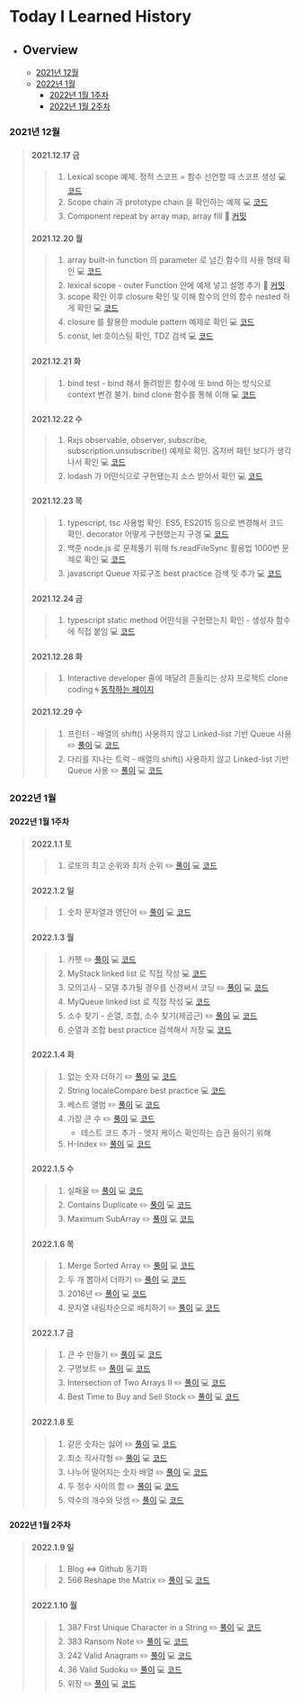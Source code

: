 # Today I Learned History

- ## Overview
  - [2021년 12월](#2021년-12월)
  - [2022년 1월](#2022년-1월)
    - [2022년 1월 1주차](#2022년-1월-1주차)
    - [2022년 1월 2주차](#2022년-1월-2주차)

### 2021년 12월

> #### 2021.12.17 금
>
> > 1. Lexical scope 예제. 정적 스코프 = 함수 선언할 때 스코프 생성 :computer: [코드](https://github.com/PhilosopherProgrammer/OutputTraining/blob/main/misc/Playground/JS/LexicalScope.js)
> > 2. Scope chain 과 prototype chain 을 확인하는 예제 :computer: [코드](https://github.com/PhilosopherProgrammer/OutputTraining/blob/main/misc/Playground/JS/scopeChain_prototypeChainCheck.js)
> > 3. Component repeat by array map, array fill :dart: [커밋](https://github.com/PhilosopherProgrammer/OutputTraining/commit/4fcdd608cd801e97ec712ec12144ed3a0530a432)
>
> #### 2021.12.20 월
>
> > 1. array built-in function 의 parameter 로 넘긴 함수의 사용 형태 확인 :computer: [코드](https://github.com/PhilosopherProgrammer/OutputTraining/blob/main/misc/Playground/JS/anonymousFuncTest.js)
> > 2. lexical scope - outer Function 안에 예제 넣고 설명 추가 :dart: [커밋](https://github.com/PhilosopherProgrammer/OutputTraining/commit/d97806892df8ab75f424e6bc00fcd6c6fa81fc9b)
> > 3. scope 확인 이후 closure 확인 및 이해 함수의 안의 함수 nested 하게 확인 :computer: [코드](https://github.com/PhilosopherProgrammer/OutputTraining/blob/main/misc/Playground/JS/closure_test2.js)
> > 4. closure 를 활용한 module pattern 예제로 확인 :computer: [코드](https://github.com/PhilosopherProgrammer/OutputTraining/blob/main/misc/Playground/JS/moduleTest1.js)
> > 5. const, let 호이스팅 확인, TDZ 검색 :computer: [코드](https://github.com/PhilosopherProgrammer/OutputTraining/blob/main/misc/Playground/JS/hoisting_let_const.js)
>
> #### 2021.12.21 화
>
> > 1. bind test - bind 해서 돌려받은 함수에 또 bind 하는 방식으로 context 변경 불가. bind clone 함수를 통해 이해 :computer: [코드](https://github.com/PhilosopherProgrammer/OutputTraining/blob/main/misc/Playground/ES5/bindTestES5.js)
>
> #### 2021.12.22 수
>
> > 1. Rxjs observable, observer, subscribe, subscription.unsubscribe() 예제로 확인. 옵저버 패턴 보다가 생각나서 확인 :computer: [코드](https://github.com/PhilosopherProgrammer/OutputTraining/blob/main/misc/Playground/Rxjs/rxjsTest.js)
> > 2. lodash 가 어떤식으로 구현됐는지 소스 받아서 확인 :computer: [코드](https://github.com/PhilosopherProgrammer/OutputTraining/blob/main/misc/Playground/Lodash/lodashTest.js)
>
> #### 2021.12.23 목
>
> > 1. typescript, tsc 사용법 확인. ES5, ES2015 등으로 변경해서 코드 확인. decorator 어떻게 구현했는지 구경 :computer: [코드](https://github.com/PhilosopherProgrammer/OutputTraining/tree/main/misc/Playground/typescript/decorator)
> > 2. 백준 node.js 로 문제풀기 위해 fs.readFileSync 활용법 1000번 문제로 확인 :computer: [코드](https://github.com/PhilosopherProgrammer/OutputTraining/blob/main/misc/ProblemSolving/Algorithm/BOJ/1000.js)
> > 3. javascript Queue 자료구조 best practice 검색 및 추가 :computer: [코드](https://github.com/PhilosopherProgrammer/OutputTraining/blob/main/misc/ProblemSolving/DataStructure/BestPractice/Stack_Queue/Queue.js)
>
> #### 2021.12.24 금
>
> > 1. typescript static method 어떤식을 구현됐는지 확인 - 생성자 함수에 직접 붙임 :computer: [코드](https://github.com/PhilosopherProgrammer/OutputTraining/blob/main/misc/Playground/typescript/Person.js)
>
> #### 2021.12.28 화
>
> > 1. Interactive developer 줄에 매달려 흔들리는 상자 프로젝트 clone coding :cyclone: [동작하는 페이지](https://philosopherprogrammer.github.io/OutputTraining/misc/CloneCoding/InteractiveDeveloper/%EC%A4%84%EC%97%90_%EB%A7%A4%EB%8B%AC%EB%A0%A4_%ED%9D%94%EB%93%A4%EB%A6%AC%EB%8A%94_%EC%83%81%EC%9E%90/index.html)
>
> #### 2021.12.29 수
>
> > 1. 프린터 - 배열의 shift() 사용하지 않고 Linked-list 기반 Queue 사용 :pencil2: [풀이](https://philosopherprogrammer.com/49) :computer: [코드](https://github.com/PhilosopherProgrammer/CodingTestPractice/tree/main/CodingTestPlatform/Programmers/Level2/%ED%94%84%EB%A6%B0%ED%84%B0)
> > 2. 다리를 지나는 트럭 - 배열의 shift() 사용하지 않고 Linked-list 기반 Queue 사용 :pencil2: [풀이](https://philosopherprogrammer.com/50) :computer: [코드](https://github.com/PhilosopherProgrammer/CodingTestPractice/tree/main/CodingTestPlatform/Programmers/Level2/%EB%8B%A4%EB%A6%AC%EB%A5%BC%EC%A7%80%EB%82%98%EB%8A%94%ED%8A%B8%EB%9F%AD)

### 2022년 1월

#### 2022년 1월 1주차

> #### 2022.1.1 토
>
> > 1. 로또의 최고 순위와 최저 순위 :pencil2: [풀이](https://philosopherprogrammer.com/44) :computer: [코드](https://github.com/PhilosopherProgrammer/CodingTestPractice/tree/main/CodingTestPlatform/Programmers/Level1/%EB%A1%9C%EB%98%90%EC%9D%98%EC%B5%9C%EA%B3%A0%EC%88%9C%EC%9C%84%EC%99%80%EC%B5%9C%EC%A0%80%EC%88%9C%EC%9C%84)
>
> #### 2022.1.2 일
>
> > 1. 숫자 문자열과 영단어 :pencil2: [풀이](https://philosopherprogrammer.com/45) :computer: [코드](https://github.com/PhilosopherProgrammer/CodingTestPractice/tree/main/CodingTestPlatform/Programmers/Level1/%EC%88%AB%EC%9E%90%EB%AC%B8%EC%9E%90%EC%97%B4%EA%B3%BC%EC%98%81%EB%8B%A8%EC%96%B4)
>
> #### 2022.1.3 월
>
> > 1. 카펫 :pencil2: [풀이](https://philosopherprogrammer.com/46) :computer: [코드](https://github.com/PhilosopherProgrammer/CodingTestPractice/tree/main/CodingTestPlatform/Programmers/Level2/%EC%B9%B4%ED%8E%AB)
> > 2. MyStack linked list 로 직접 작성 :computer: [코드](https://github.com/PhilosopherProgrammer/OutputTraining/blob/main/misc/ProblemSolving/DataStructure/Selfmade/My_Stack_Queue/MyStack.js)
> > 3. 모의고사 - 모델 추가될 경우를 신경써서 코딩 :pencil2: [풀이](https://philosopherprogrammer.com/47) :computer: [코드](https://github.com/PhilosopherProgrammer/CodingTestPractice/tree/main/CodingTestPlatform/Programmers/Level1/%EB%AA%A8%EC%9D%98%EA%B3%A0%EC%82%AC)
> > 4. MyQueue linked list 로 직접 작성 :computer: [코드](https://github.com/PhilosopherProgrammer/OutputTraining/blob/main/misc/ProblemSolving/DataStructure/Selfmade/My_Stack_Queue/MyQueue.js)
> > 5. 소수 찾기 - 순열, 조합, 소수 찾기(제곱근) :pencil2: [풀이](https://philosopherprogrammer.com/48) :computer: [코드](https://github.com/PhilosopherProgrammer/CodingTestPractice/tree/main/CodingTestPlatform/Programmers/Level2/%EC%86%8C%EC%88%98%EC%B0%BE%EA%B8%B0)
> > 6. 순열과 조합 best practice 검색해서 저장 :computer: [코드](https://github.com/PhilosopherProgrammer/OutputTraining/tree/main/misc/ProblemSolving/DataStructure/BestPractice/Permutation_Combination)
>
> #### 2022.1.4 화
>
> > 1. 없는 숫자 더하기 :pencil2: [풀이](https://philosopherprogrammer.com/52) :computer: [코드](https://github.com/PhilosopherProgrammer/CodingTestPractice/tree/main/CodingTestPlatform/Programmers/Level1/%EC%97%86%EB%8A%94%EC%88%AB%EC%9E%90%EB%8D%94%ED%95%98%EA%B8%B0)
> > 2. String localeCompare best practice :computer: [코드](https://github.com/PhilosopherProgrammer/OutputTraining/blob/main/misc/ProblemSolving/DataStructure/BestPractice/Sort/localeCompare.js)
> > 3. 베스트 앨범 :pencil2: [풀이](https://philosopherprogrammer.com/51) :computer: [코드](https://github.com/PhilosopherProgrammer/CodingTestPractice/tree/main/CodingTestPlatform/Programmers/Level3/%EB%B2%A0%EC%8A%A4%ED%8A%B8%EC%95%A8%EB%B2%94)
> > 4. 가장 큰 수 :pencil2: [풀이](https://philosopherprogrammer.com/53) :computer: [코드](https://github.com/PhilosopherProgrammer/CodingTestPractice/tree/main/CodingTestPlatform/Programmers/Level2/%EA%B0%80%EC%9E%A5%20%ED%81%B0%20%EC%88%98)
> >    - 테스트 코드 추가 - 엣지 케이스 확인하는 습관 들이기 위해
> > 5. H-Index :pencil2: [풀이](https://philosopherprogrammer.com/54) :computer: [코드](https://github.com/PhilosopherProgrammer/CodingTestPractice/tree/main/CodingTestPlatform/Programmers/Level2/H-Index)
>
> #### 2022.1.5 수
>
> > 1. 실패율 :pencil2: [풀이](https://philosopherprogrammer.com/55) :computer: [코드](https://github.com/PhilosopherProgrammer/CodingTestPractice/tree/main/CodingTestPlatform/Programmers/Level1/%EC%8B%A4%ED%8C%A8%EC%9C%A8)
> > 2. Contains Duplicate :pencil2: [풀이](https://philosopherprogrammer.com/56) :computer: [코드](https://github.com/PhilosopherProgrammer/CodingTestPractice/tree/main/CodingTestPlatform/LeetCode/1_Easy/217)
> > 3. Maximum SubArray :pencil2: [풀이](https://philosopherprogrammer.com/57) :computer: [코드](https://github.com/PhilosopherProgrammer/CodingTestPractice/tree/main/CodingTestPlatform/LeetCode/1_Easy/53)
>
> #### 2022.1.6 목
>
> > 1. Merge Sorted Array :pencil2: [풀이](https://philosopherprogrammer.com/58) :computer: [코드](https://github.com/PhilosopherProgrammer/CodingTestPractice/tree/main/CodingTestPlatform/LeetCode/1_Easy/88)
> > 2. 두 개 뽑아서 더하기 :pencil2: [풀이](https://philosopherprogrammer.com/59) :computer: [코드](https://github.com/PhilosopherProgrammer/CodingTestPractice/tree/main/CodingTestPlatform/Programmers/Level1/%EB%91%90%EA%B0%9C%EB%BD%91%EC%95%84%EC%84%9C%EB%8D%94%ED%95%98%EA%B8%B0)
> > 3. 2016년 :pencil2: [풀이](https://philosopherprogrammer.com/67) :computer: [코드](https://github.com/PhilosopherProgrammer/CodingTestPractice/tree/main/CodingTestPlatform/Programmers/Level1/2016%EB%85%84)
> > 4. 문자열 내림차순으로 배치하기 :pencil2: [풀이](https://philosopherprogrammer.com/68) :computer: [코드](https://github.com/PhilosopherProgrammer/CodingTestPractice/tree/main/CodingTestPlatform/Programmers/Level1/%EB%AC%B8%EC%9E%90%EC%97%B4%EB%82%B4%EB%A6%BC%EC%B0%A8%EC%88%9C%EC%9C%BC%EB%A1%9C%EB%B0%B0%EC%B9%98%ED%95%98%EA%B8%B0)
>
> #### 2022.1.7 금
>
> > 1. 큰 수 만들기 :pencil2: [풀이](https://philosopherprogrammer.com/69) :computer: [코드](https://github.com/PhilosopherProgrammer/CodingTestPractice/tree/main/CodingTestPlatform/Programmers/Level2/%ED%81%B0%EC%88%98%EB%A7%8C%EB%93%A4%EA%B8%B0)
> > 2. 구명보트 :pencil2: [풀이](https://philosopherprogrammer.com/70) :computer: [코드](https://github.com/PhilosopherProgrammer/CodingTestPractice/tree/main/CodingTestPlatform/Programmers/Level2/%EA%B5%AC%EB%AA%85%EB%B3%B4%ED%8A%B8)
> > 3. Intersection of Two Arrays II :pencil2: [풀이](https://philosopherprogrammer.com/71) :computer: [코드](https://github.com/PhilosopherProgrammer/CodingTestPractice/tree/main/CodingTestPlatform/LeetCode/1_Easy/350)
> > 4. Best Time to Buy and Sell Stock :pencil2: [풀이](https://philosopherprogrammer.com/72) :computer: [코드](https://github.com/PhilosopherProgrammer/CodingTestPractice/tree/main/CodingTestPlatform/LeetCode/1_Easy/121)
>
> #### 2022.1.8 토
>
> > 1. 같은 숫자는 싫어 :pencil2: [풀이](https://philosopherprogrammer.com/77) :computer: [코드](https://github.com/PhilosopherProgrammer/CodingTestPractice/tree/main/CodingTestPlatform/Programmers/Level1/%EA%B0%99%EC%9D%80%EC%88%AB%EC%9E%90%EB%8A%94%EC%8B%AB%EC%96%B4)
> > 2. 최소 직사각형 :pencil2: [풀이](https://philosopherprogrammer.com/80) :computer: [코드](https://github.com/PhilosopherProgrammer/CodingTestPractice/tree/main/CodingTestPlatform/Programmers/Level1/%EC%B5%9C%EC%86%8C%EC%A7%81%EC%82%AC%EA%B0%81%ED%98%95)
> > 3. 나누어 떨어지는 숫자 배열 :pencil2: [풀이](https://philosopherprogrammer.com/78) :computer: [코드](https://github.com/PhilosopherProgrammer/CodingTestPractice/tree/main/CodingTestPlatform/Programmers/Level1/%EB%82%98%EB%88%84%EC%96%B4%EB%96%A8%EC%96%B4%EC%A7%80%EB%8A%94%EC%88%AB%EC%9E%90%EB%B0%B0%EC%97%B4)
> > 4. 두 정수 사이의 합 :pencil2: [풀이](https://philosopherprogrammer.com/76) :computer: [코드](https://github.com/PhilosopherProgrammer/CodingTestPractice/tree/main/CodingTestPlatform/Programmers/Level1/%EB%91%90%EC%A0%95%EC%88%98%EC%82%AC%EC%9D%B4%EC%9D%98%ED%95%A9)
> > 5. 약수의 개수와 덧셈 :pencil2: [풀이](https://philosopherprogrammer.com/79) :computer: [코드](https://github.com/PhilosopherProgrammer/CodingTestPractice/tree/main/CodingTestPlatform/Programmers/Level1/%EC%95%BD%EC%88%98%EC%9D%98%EA%B0%9C%EC%88%98%EC%99%80%EB%8D%A7%EC%85%88)

#### 2022년 1월 2주차

> #### 2022.1.9 일
>
> > 1. Blog <=> Github 동기화
> > 2. 566 Reshape the Matrix :pencil2: [풀이](https://philosopherprogrammer.com/81) :computer: [코드](https://github.com/PhilosopherProgrammer/CodingTestPractice/tree/main/CodingTestPlatform/LeetCode/1_Easy/566)
>
> #### 2022.1.10 월
>
> > 1. 387 First Unique Character in a String :pencil2: [풀이](https://philosopherprogrammer.com/82) :computer: [코드](https://github.com/PhilosopherProgrammer/CodingTestPractice/tree/main/CodingTestPlatform/LeetCode/1_Easy/387)
> > 2. 383 Ransom Note :pencil2: [풀이](https://philosopherprogrammer.com/83) :computer: [코드](https://github.com/PhilosopherProgrammer/CodingTestPractice/tree/main/CodingTestPlatform/LeetCode/1_Easy/383)
> > 3. 242 Valid Anagram :pencil2: [풀이](https://philosopherprogrammer.com/84) :computer: [코드](https://github.com/PhilosopherProgrammer/CodingTestPractice/tree/main/CodingTestPlatform/LeetCode/1_Easy/242)
> > 4. 36 Valid Sudoku :pencil2: [풀이](https://philosopherprogrammer.com/85) :computer: [코드](https://github.com/PhilosopherProgrammer/CodingTestPractice/tree/main/CodingTestPlatform/LeetCode/2_Medium/36)
> > 5. 위장 :pencil2: [풀이](https://philosopherprogrammer.com/86) :computer: [코드](https://github.com/PhilosopherProgrammer/CodingTestPractice/tree/main/CodingTestPlatform/Programmers/Level2/%EC%9C%84%EC%9E%A5)
